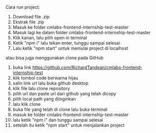 Cara run project:
1. Download file .zip
2. Ekstrak file .zip
3. Masuk ke folder cmlabs-frontend-internship-test-master
4. Masuk lagi ke dalam folder cmlabs-frontend-internship-test-master
5. Klik kanan, lalu pilih open in terminal
6. Ketik "npm i" lalu tekan enter, tunggu sampai selesai
7. Lalu ketik "npm start" untuk memulai project di localhost

atau bisa juga menggunakan clone pada GitHub
1. buka link https://github.com/RichardTandean/cmlabs-frontend-internship-test
2. klik tombol code berwarna hijau
3. salin link url lalu buka github desktop
4. klik file lalu clone repository
5. pilih url dan paste url dari github yang telah dicopy
6. pilih local path yang diinginkan
7. lalu klik clone
8. buka file yang telah di clone lalu buka terminal
9. masuk ke folder cmlabs-frontend-internship-test-master
10. lalu ketik "npm i" dan tunggu sampai selesai
11. setelah itu ketik "npm start" untuk menjalankan project